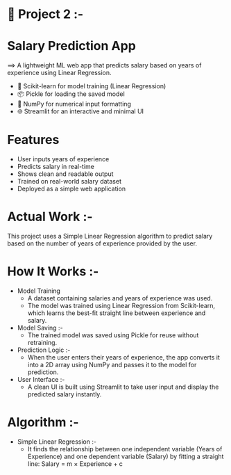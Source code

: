 # 💼 Project 2 :-
# Salary Prediction App
  ==> A lightweight ML web app that predicts salary based on years of experience using Linear Regression.

  - 🔗 Scikit-learn for model training (Linear Regression)
  - 📦 Pickle for loading the saved model
  - 🐍 NumPy for numerical input formatting
  - 🌐 Streamlit for an interactive and minimal UI

#  Features
  - User inputs years of experience
  - Predicts salary in real-time
  - Shows clean and readable output
  - Trained on real-world salary dataset
  -  Deployed as a simple web application
# Actual Work :-
This project uses a Simple Linear Regression algorithm to predict salary based on the number of years of experience provided by the user.
# How It Works :-
  - Model Training
      - A dataset containing salaries and years of experience was used.
      - The model was trained using Linear Regression from Scikit-learn, which learns the best-fit straight line between experience and salary.
  - Model Saving :-
      - The trained model was saved using Pickle for reuse without retraining.
  - Prediction Logic :-
      - When the user enters their years of experience, the app converts it into a 2D array using NumPy and passes it to the model for prediction.
  - User Interface :-
      - A clean UI is built using Streamlit to take user input and display the predicted salary instantly.

# Algorithm :-
  - Simple Linear Regression :-
      - It finds the relationship between one independent variable (Years of Experience) and one dependent variable (Salary) by fitting a straight line:
        Salary = m × Experience + c




